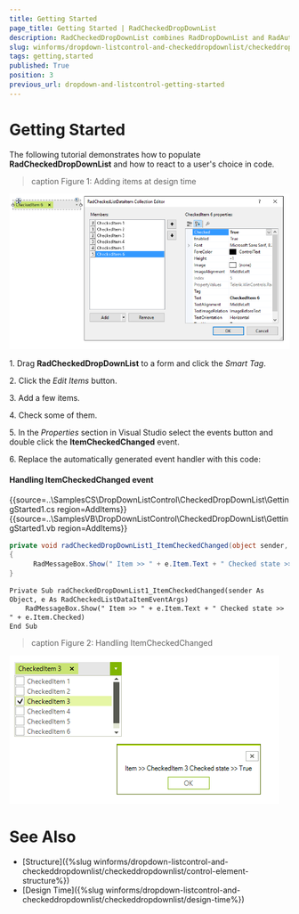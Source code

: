 ```yaml
---
title: Getting Started
page_title: Getting Started | RadCheckedDropDownList
description: RadCheckedDropDownList combines RadDropDownList and RadAutoCompleteBox in order to provide functionality to check items in the drop down area and tokenize them in the text area. 
slug: winforms/dropdown-listcontrol-and-checkeddropdownlist/checkeddropdownlist/getting-started
tags: getting,started
published: True
position: 3
previous_url: dropdown-and-listcontrol-getting-started
---
```


# Getting Started
 
The following tutorial demonstrates how to populate __RadCheckedDropDownList__ and how to react to a user's choice in code.

>caption Figure 1: Adding items at design time

![dropdown-and-listcontrol-checkeddropdownlist-getting-started 001](images/dropdown-and-listcontrol-checkeddropdownlist-getting-started001.png)

1\. Drag __RadCheckedDropDownList__ to a form and click the *Smart Tag*.
            

2\. Click the *Edit Items* button.
            

3\. Add a few items.
            

4\. Check some of them.

5\. In the *Properties* section in Visual Studio select the events button and double click the __ItemCheckedChanged__ event.

6\. Replace the automatically generated event handler with this code:

#### Handling ItemCheckedChanged event

{{source=..\SamplesCS\DropDownListControl\CheckedDropDownList\GettingStarted1.cs region=AddItems}} 
{{source=..\SamplesVB\DropDownListControl\CheckedDropDownList\GettingStarted1.vb region=AddItems}} 

````C#
private void radCheckedDropDownList1_ItemCheckedChanged(object sender, RadCheckedListDataItemEventArgs e)
{
      RadMessageBox.Show(" Item >> " + e.Item.Text + " Checked state >> " + e.Item.Checked);
}

````
````VB.NET
Private Sub radCheckedDropDownList1_ItemCheckedChanged(sender As Object, e As RadCheckedListDataItemEventArgs)
    RadMessageBox.Show(" Item >> " + e.Item.Text + " Checked state >> " + e.Item.Checked)
End Sub

````

>caption Figure 2: Handling ItemCheckedChanged

![dropdown-and-listcontrol-checkeddropdownlist-getting-started 002](images/dropdown-and-listcontrol-checkeddropdownlist-getting-started002.png)

# See Also

* [Structure]({%slug winforms/dropdown-listcontrol-and-checkeddropdownlist/checkeddropdownlist/control-element-structure%})
* [Design Time]({%slug winforms/dropdown-listcontrol-and-checkeddropdownlist/checkeddropdownlist/design-time%})
